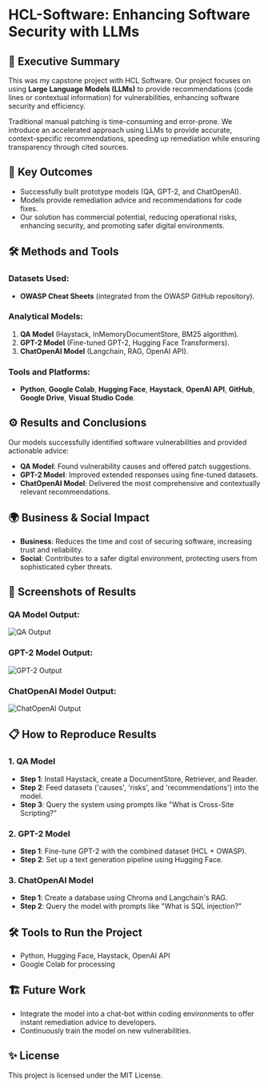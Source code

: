 # HCL-Software: Enhancing Software Security with LLMs

## 🚀 Executive Summary
This was my capstone project with HCL Software. Our project focuses on using **Large Language Models (LLMs)** to provide recommendations (code lines or contextual information) for vulnerabilities, enhancing software security and efficiency.

Traditional manual patching is time-consuming and error-prone. We introduce an accelerated approach using LLMs to provide accurate, context-specific recommendations, speeding up remediation while ensuring transparency through cited sources.

## 🔑 Key Outcomes
- Successfully built prototype models (QA, GPT-2, and ChatOpenAI).
- Models provide remediation advice and recommendations for code fixes.
- Our solution has commercial potential, reducing operational risks, enhancing security, and promoting safer digital environments.

## 🛠 Methods and Tools

### Datasets Used:
- **OWASP Cheat Sheets** (integrated from the OWASP GitHub repository).

### Analytical Models:
1. **QA Model** (Haystack, InMemoryDocumentStore, BM25 algorithm).
2. **GPT-2 Model** (Fine-tuned GPT-2, Hugging Face Transformers).
3. **ChatOpenAI Model** (Langchain, RAG, OpenAI API).

### Tools and Platforms:
- **Python**, **Google Colab**, **Hugging Face**, **Haystack**, **OpenAI API**, **GitHub**, **Google Drive**, **Visual Studio Code**.

## ⚙️ Results and Conclusions
Our models successfully identified software vulnerabilities and provided actionable advice:
- **QA Model**: Found vulnerability causes and offered patch suggestions.
- **GPT-2 Model**: Improved extended responses using fine-tuned datasets.
- **ChatOpenAI Model**: Delivered the most comprehensive and contextually relevant recommendations.

## 🌍 Business & Social Impact
- **Business**: Reduces the time and cost of securing software, increasing trust and reliability.
- **Social**: Contributes to a safer digital environment, protecting users from sophisticated cyber threats.

## 📄 Screenshots of Results

### QA Model Output:
![QA Output](assets/qa-output.png)

### GPT-2 Model Output:
![GPT-2 Output](assets/gpt2-output.png)

### ChatOpenAI Model Output:
![ChatOpenAI Output](assets/chatopenai-output.png)

## 📋 How to Reproduce Results

### 1. QA Model
- **Step 1**: Install Haystack, create a DocumentStore, Retriever, and Reader.
- **Step 2**: Feed datasets ('causes', 'risks', and 'recommendations') into the model.
- **Step 3**: Query the system using prompts like "What is Cross-Site Scripting?"

### 2. GPT-2 Model
- **Step 1**: Fine-tune GPT-2 with the combined dataset (HCL + OWASP).
- **Step 2**: Set up a text generation pipeline using Hugging Face.

### 3. ChatOpenAI Model
- **Step 1**: Create a database using Chroma and Langchain's RAG.
- **Step 2**: Query the model with prompts like "What is SQL injection?"

## 🛠 Tools to Run the Project
- Python, Hugging Face, Haystack, OpenAI API
- Google Colab for processing

## 🏗 Future Work
- Integrate the model into a chat-bot within coding environments to offer instant remediation advice to developers.
- Continuously train the model on new vulnerabilities.

## ✨ License
This project is licensed under the MIT License.
